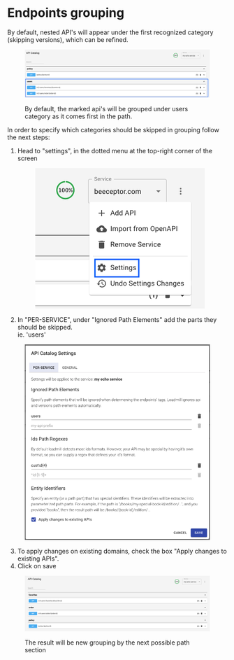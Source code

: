# Endpoints grouping

By default, nested API's will appear under the first recognized category (skipping versions), which can be refined.

<figure><img src="../../../.gitbook/assets/image (15).png" alt=""><figcaption><p>By default, the marked api's will be grouped under users category as it comes first in the path.</p></figcaption></figure>

&#x20;In order to specify which categories should be skipped in grouping follow the next steps:

1.  Head to "settings", in the dotted menu at the top-right corner of the screen

    <figure><img src="../../../.gitbook/assets/image (14).png" alt=""><figcaption></figcaption></figure>


2. In "PER-SERVICE", under "Ignored Path Elements" add the parts they should be skipped.\
   ie. 'users'

<figure><img src="../../../.gitbook/assets/image (16).png" alt=""><figcaption></figcaption></figure>

3. To apply changes on existing domains, check the box "Apply changes to existing APIs".
4. Click on save

<figure><img src="../../../.gitbook/assets/image (17).png" alt=""><figcaption><p>The result will be new grouping by the next possible path section</p></figcaption></figure>
